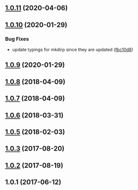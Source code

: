 ## [1.0.11](https://github.com/wessberg/filesaver/compare/v1.0.10...v1.0.11) (2020-04-06)

## [1.0.10](https://github.com/wessberg/filesaver/compare/v1.0.9...v1.0.10) (2020-01-29)

### Bug Fixes

- update typings for mkdirp since they are updated ([fbc10d8](https://github.com/wessberg/filesaver/commit/fbc10d848e90e501e7b354b402085f759e387e08))

## [1.0.9](https://github.com/wessberg/filesaver/compare/v1.0.8...v1.0.9) (2020-01-29)

## [1.0.8](https://github.com/wessberg/filesaver/compare/v1.0.7...v1.0.8) (2018-04-09)

## [1.0.7](https://github.com/wessberg/filesaver/compare/v1.0.6...v1.0.7) (2018-04-09)

## [1.0.6](https://github.com/wessberg/filesaver/compare/v1.0.5...v1.0.6) (2018-03-31)

## [1.0.5](https://github.com/wessberg/filesaver/compare/v1.0.3...v1.0.5) (2018-02-03)

## [1.0.3](https://github.com/wessberg/filesaver/compare/v1.0.2...v1.0.3) (2017-08-20)

## [1.0.2](https://github.com/wessberg/filesaver/compare/v1.0.1...v1.0.2) (2017-08-19)

## 1.0.1 (2017-06-12)
